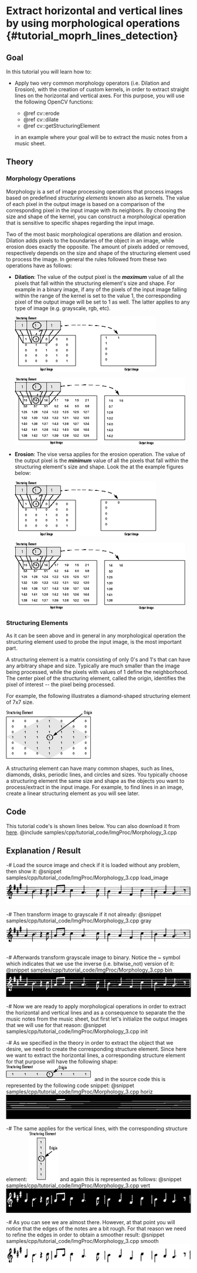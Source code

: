 Extract horizontal and vertical lines by using morphological operations {#tutorial_moprh_lines_detection}
=============

Goal
----

In this tutorial you will learn how to:

-   Apply two very common morphology operators (i.e. Dilation and Erosion), with the creation of custom kernels, in order to extract straight lines on the horizontal and vertical axes. For this purpose, you will use the following OpenCV functions:
    -   @ref cv::erode
    -   @ref cv::dilate
    -   @ref cv::getStructuringElement

    in an example where your goal will be to extract the music notes from a music sheet.

Theory
------

### Morphology Operations
Morphology is a set of image processing operations that process images based on predefined *structuring elements* known also as kernels. The value of each pixel in the output image is based on a comparison of the corresponding pixel in the input image with its neighbors. By choosing the size and shape of the kernel, you can construct a morphological operation that is sensitive to specific shapes regarding the input image.

Two of the most basic morphological operations are dilation and erosion. Dilation adds pixels to the boundaries of the object in an image, while erosion does exactly the opposite. The amount of pixels added or removed, respectively depends on the size and shape of the structuring element used to process the image. In general the rules followed from these two operations have as follows:

-   __Dilation__: The value of the output pixel is the <b><em>maximum</em></b> value of all the pixels that fall within the structuring element's size and shape. For example in a binary image, if any of the pixels of the input image falling within the range of the kernel is set to the value 1, the corresponding pixel of the output image will be set to 1 as well. The latter applies to any type of image (e.g. grayscale, rgb, etc).

    ![Dilation on a Binary Image](images/morph21.gif)

    ![Dilation on a Grayscale Image](images/morph6.gif)

-   __Erosion__: The vise versa applies for the erosion operation. The value of the output pixel is the <b><em>minimum</em></b> value of all the pixels that fall within the structuring element's size and shape. Look the at the example figures below:

    ![Erosion on a Binary Image](images/morph211.png)

    ![Erosion on a Grayscale Image](images/morph61.png)

### Structuring Elements

As it can be seen above and in general in any morphological operation the structuring element used to probe the input image, is the most important part.

A structuring element is a matrix consisting of only 0's and 1's that can have any arbitrary shape and size. Typically are much smaller than the image being processed, while the pixels with values of 1 define the neighborhood. The center pixel of the structuring element, called the origin, identifies the pixel of interest -- the pixel being processed.

For example, the following illustrates a diamond-shaped structuring element of 7x7 size.

![A Diamond-Shaped Structuring Element and its Origin](images/morph12.gif)

A structuring element can have many common shapes, such as lines, diamonds, disks, periodic lines, and circles and sizes. You typically choose a structuring element the same size and shape as the objects you want to process/extract in the input image. For example, to find lines in an image, create a linear structuring element as you will see later.

Code
----

This tutorial code's is shown lines below. You can also download it from [here](https://github.com/Itseez/opencv/tree/master/samples/cpp/tutorial_code/ImgProc/Morphology_3.cpp).
@include samples/cpp/tutorial_code/ImgProc/Morphology_3.cpp

Explanation / Result
--------------------

-#  Load the source image and check if it is loaded without any problem, then show it:
    @snippet samples/cpp/tutorial_code/ImgProc/Morphology_3.cpp load_image
    ![](images/src.png)

-#  Then transform image to grayscale if it not already:
    @snippet samples/cpp/tutorial_code/ImgProc/Morphology_3.cpp gray
    ![](images/gray.png)

-#  Afterwards transform grayscale image to binary. Notice the ~ symbol which indicates that we use the inverse (i.e. bitwise_not) version of it:
    @snippet samples/cpp/tutorial_code/ImgProc/Morphology_3.cpp bin
    ![](images/binary.png)

-#  Now we are ready to apply morphological operations in order to extract the horizontal and vertical lines and as a consequence to separate the the music notes from the music sheet, but first let's initialize the output images that we will use for that reason:
    @snippet samples/cpp/tutorial_code/ImgProc/Morphology_3.cpp init

-#  As we specified in the theory in order to extract the object that we desire, we need to create the corresponding structure element. Since here we want to extract the horizontal lines, a corresponding structure element for that purpose will have the following shape:
    ![](images/linear_horiz.png)
    and in the source code this is represented by the following code snippet:
    @snippet samples/cpp/tutorial_code/ImgProc/Morphology_3.cpp horiz
    ![](images/horiz.png)

-#  The same applies for the vertical lines, with the corresponding structure element:
    ![](images/linear_vert.png)
    and again this is represented as follows:
    @snippet samples/cpp/tutorial_code/ImgProc/Morphology_3.cpp vert
    ![](images/vert.png)

-#  As you can see we are almost there. However, at that point you will notice that the edges of the notes are a bit rough. For that reason we need to refine the edges in order to obtain a smoother result:
    @snippet samples/cpp/tutorial_code/ImgProc/Morphology_3.cpp smooth
    ![](images/smooth.png)
